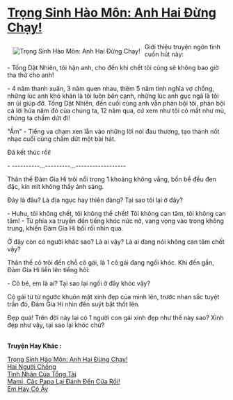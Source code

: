 <a href="https://utruyen.com/truyen/trong-sinh-hao-mon-anh-hai-dung-chay/19527/" title="Trọng Sinh Hào Môn: Anh Hai Đừng Chạy!"><h1>Trọng Sinh Hào Môn: Anh Hai Đừng Chạy!</h1></a><div style="display:table"><img align="right" style="float: left; padding: 10px;" src="https://utruyen.com/images/story/200x260/trong-sinh-hao-mon-anh-hai-dung-chay.jpg" alt="Trọng Sinh Hào Môn: Anh Hai Đừng Chạy!">Giới thiệu truyện ngôn tình cuốn hút này:<p></p>- Tống Dật Nhiên, tôi hận anh, cho đến khi chết tôi cũng sẽ không bao giờ tha thứ cho anh! <p></p>- 4 năm thanh xuân, 3 năm quen nhau, thêm 5 năm tình nghĩa vợ chồng, những lúc anh khó khăn là tôi luôn bên cạnh, những lúc anh gục ngã là tôi an ủi giúp đỡ. Tống Dật Nhiên, đến cuối cùng anh vẫn phản bội tôi, phản bội cả lời hứa năm đó của chúng ta, 12 năm qua, cứ xem như tôi có mắt như mù, chúng ta chấm dứt đi! <p></p>"Ầm" - Tiếng va chạm xen lẫn vào những lời nói đau thương, tạo thành nốt nhạc cuối cùng chấm dứt một bài hát. <p></p>Đã kết thúc rồi! <p></p>- ----------...---------...------------------ <p></p>Thân thể Đàm Gia Hi trôi nổi trong 1 khoảng không vắng, bốn bể đều đen đặc, kín mít không thấy ánh sáng. <p></p>Đây là đâu? Là địa ngục hay thiên đàng? Tại sao tôi lại ở đây? <p></p>- Huhu, tôi không chết, tôi không thể chết! Tôi không can tâm, tôi không can tâm! - Từ phía xa truyền đến tiếng khóc nức nở, vang vọng vào trong không trung, khiến Đàm Gia Hi bối rồi nhìn qua. <p></p>Ở đây còn có người khác sao? Là ai vậy? Là ai đang nói không can tâm chết vậy? <p></p>Thân thể cô trôi đến chỗ cô gái, là 1 cô gái đang ngồi khóc. Khi đến gần, Đàm Gia Hi liền lên tiếng hỏi: <p></p>- Cô bé, em là ai? Tại sao lại ngồi ở đây khóc vậy? <p></p>Cô gái từ từ ngước khuôn mặt xinh đẹp của mình lên, trước nhan sắc tuyệt trần đó, Đàm Gia Hi nhìn đến suýt bật thốt lên. <p></p>Đẹp quá! Trên đời này lại có 1 người con gái xinh đẹp như thế này sao? Xinh đẹp như vậy, tại sao lại khóc chứ?</div><p><br><b>Truyện Hay Khác :</b></p><a href="https://utruyen.com/truyen/trong-sinh-hao-mon-anh-hai-dung-chay/19527/" alt="Trọng Sinh Hào Môn: Anh Hai Đừng Chạy!">Trọng Sinh Hào Môn: Anh Hai Đừng Chạy!</a><br/><a href="https://utruyen.com/truyen/hai-nguoi-chong/19526/" alt="Hai Người Chồng">Hai Người Chồng</a><br/><a href="https://github.com/quanluxury/ngontinh_top100/tree/master/truyenhay/18980" alt="Tình Nhân Của Tổng Tài">Tình Nhân Của Tổng Tài</a><br/><a href="https://github.com/quanluxury/ngontinh_top100/tree/master/truyenhay/18978" alt="Mami, Các Papa Lại Đánh Đến Cửa Rồi!">Mami, Các Papa Lại Đánh Đến Cửa Rồi!</a><br/><a href="https://maps.google.td/url?q=https%3A%2F%2Futruyen.com%2Ftruyen%2Fem-hay-co-ay%2F18908%2F" alt="Em Hay Cô Ấy">Em Hay Cô Ấy</a><br/>